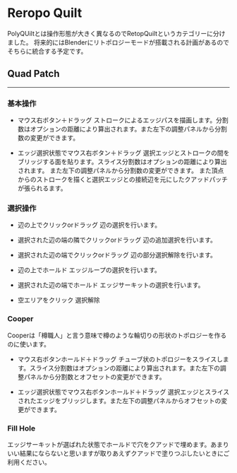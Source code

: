 # Reropo Quilt

PolyQUiltとは操作形態が大きく異なるのでRetopQuiltというカテゴリーに分けました。
将来的にはBlenderにリトポロジーモードが搭載される計画があるのでそちらに統合する予定です。

## Quad Patch
---

### 基本操作

- マウス右ボタン＋ドラッグ
ストロークによるエッジパスを描画します。分割数はオプションの距離により算出されます。また左下の調整パネルから分割数の変更ができます。
 
- エッジ選択状態でマウス右ボタン＋ドラッグ
選択エッジとストロークの間をブリッジする面を貼ります。スライス分割数はオプションの距離により算出されます。
また左下の調整パネルから分割数の変更ができます。
また頂点からのストロークを描くと選択エッジとの接続辺を元にしたクアッドパッチが張られるます。


### 選択操作 
 
- 辺の上でクリックorドラッグ
辺の選択を行います。
 
- 選択された辺の端の隣でクリックorドラッグ
辺の追加選択を行います。
 
- 選択された辺の端でクリックorドラッグ
辺の部分選択解除を行います。
 
- 辺の上でホールド
エッジループの選択を行います。
 
- 選択された辺の端でホールド
エッジサーキットの選択を行います。
 
- 空エリアをクリック
選択解除

### Cooper

Cooperは「樽職人」と言う意味で樽のような輪切りの形状のトポロジーを作るのに使います。

- マウス右ボタンホールド＋ドラッグ
チューブ状のトポロジーをスライスします。スライス分割数はオプションの距離により算出されます。また左下の調整パネルから分割数とオフセットの変更ができます。

- エッジ選択状態でマウス右ボタンホールド＋ドラッグ
選択エッジとスライスされたエッジをブリッジします。また左下の調整パネルからオフセットの変更ができます。

### Fill Hole

エッジサーキットが選ばれた状態でホールドで穴をクアッドで埋めます。あまりいい結果にならないと思いますが取りあえずクアッドで塗りつぶしたいときにご利用ください。
